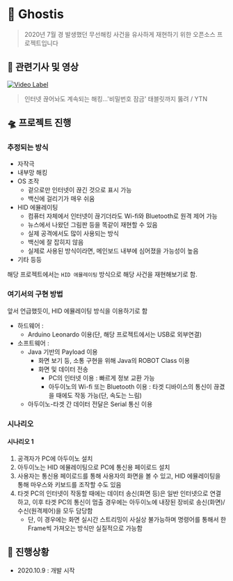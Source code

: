 # 👻 Ghostis
 > 2020년 7월 경 발생했던 무선해킹 사건을 유사하게 재현하기 위한 오픈소스 프로젝트입니다

## 🚁 관련기사 및 영상
[![Video Label](http://img.youtube.com/vi/ygPE1CRJ3QU/0.jpg)](https://www.youtube.com/watch?v=ygPE1CRJ3QU)
 > 인터넷 끊어놔도 계속되는 해킹...'비밀번호 잠금' 태블릿까지 뚫려 / YTN

## 🛸 프로젝트 진행
### 추정되는 방식
 * 자작극
 * 내부망 해킹
 * OS 조작
    * 겉으로만 인터넷이 끊긴 것으로 표시 가능
    * 백신에 걸리기가 매우 쉬움
 * HID 에뮬레이팅
    * 컴퓨터 자체에서 인터넷이 끊기더라도 Wi-fi와 Bluetooth로 원격 제어 가능
    * 뉴스에서 나왔던 그림판 등을 똑같이 재현할 수 있음
    * 실제 공격에서도 많이 사용되는 방식
    * 백신에 잘 잡히지 않음
    * 실제로 사용된 방식이라면, 메인보드 내부에 심어졌을 가능성이 높음
 * 기타 등등

해당 프로젝트에서는 `HID 에뮬레이팅` 방식으로 해당 사건을 재현해보기로 함.

### 여기서의 구현 방법
앞서 언급했듯이, HID 에뮬레이팅 방식을 이용하기로 함

 * 하드웨어 :
    * Arduino Leonardo 이용(단, 해당 프로젝트에서는 USB로 외부연결)
 * 소프트웨어 :
    * Java 기반의 Payload 이용
        * 화면 보기 등, 소통 구현을 위해 Java의 ROBOT Class 이용
        * 화면 및 데이터 전송
            * PC의 인터넷 이용 : 빠르게 정보 교환 가능
            * 아두이노의 Wi-fi 또는 Bluetooth 이용 : 타겟 디바이스의 통신이 끊겼을 때에도 작동 가능(단, 속도는 느림)
    * 아두이노-타겟 간 데이터 전달은 Serial 통신 이용

### 시나리오
#### 시나리오 1
 1. 공격자가 PC에 아두이노 설치
 1. 아두이노는 HID 에뮬레이팅으로 PC에 통신용 페이로드 설치
 1. 사용자는 통신용 페이로드를 통해 사용자의 화면을 볼 수 있고, HID 에뮬레이팅을 통해 마우스와 키보드를 조작할 수도 있음
 1. 타겟 PC의 인터넷이 작동할 때에는 데이터 송신(화면 등)은 일반 인터넷으로 연결하고, 이후 타겟 PC의 통신이 멈출 경우에는 아두이노에 내장된 장비로 송신(화면)/수신(원격제어)을 모두 담당함
    * 단, 이 경우에는 화면 실시간 스트리밍이 사실상 불가능하며 명령어를 통해서 한 Frame씩 가져오는 방식만 실질적으로 가능함

## 🧭 진행상황
 * 2020.10.9 : 개발 시작